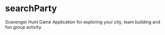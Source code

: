 # searchParty
Scavenger Hunt Game Application for exploring your city, team building and fun group activity.

